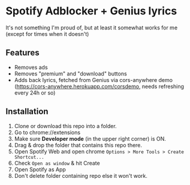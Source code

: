 # Spotify Adblocker + Genius lyrics
It's not something I'm proud of, but at least it somewhat works for me (except for times when it doesn't)

## Features
- Removes ads
- Removes "premium" and "download" buttons
- Adds back lyrics, fetched from Genius via cors-anywhere demo (https://cors-anywhere.herokuapp.com/corsdemo, needs refreshing every 24h or so)
  
## Installation
1. Clone or download this repo into a folder.
1. Go to chrome://extensions
2. Make sure **Developer mode** (in the upper right corner) is ON.
3. Drag & drop the folder that contains this repo there.
4. Open Spotify Web and open chrome `Options > More Tools > Create Shortcut...`
5. Check `Open as window` & hit Create
6. Open Spotify as App
7. Don't delete folder containing repo else it won't work.
